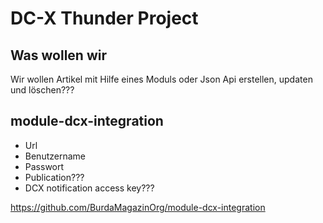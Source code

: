 # DC-X Thunder Project

## Was wollen wir
Wir wollen Artikel mit Hilfe eines Moduls oder Json Api erstellen, updaten und löschen???

## module-dcx-integration
* Url
* Benutzername
* Passwort
* Publication???
* DCX notification access key???

https://github.com/BurdaMagazinOrg/module-dcx-integration

